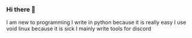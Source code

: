 ### Hi there 👋

I am new to programming
I write in python because it is really easy
I use void linux because it is sick
I mainly write tools for discord
